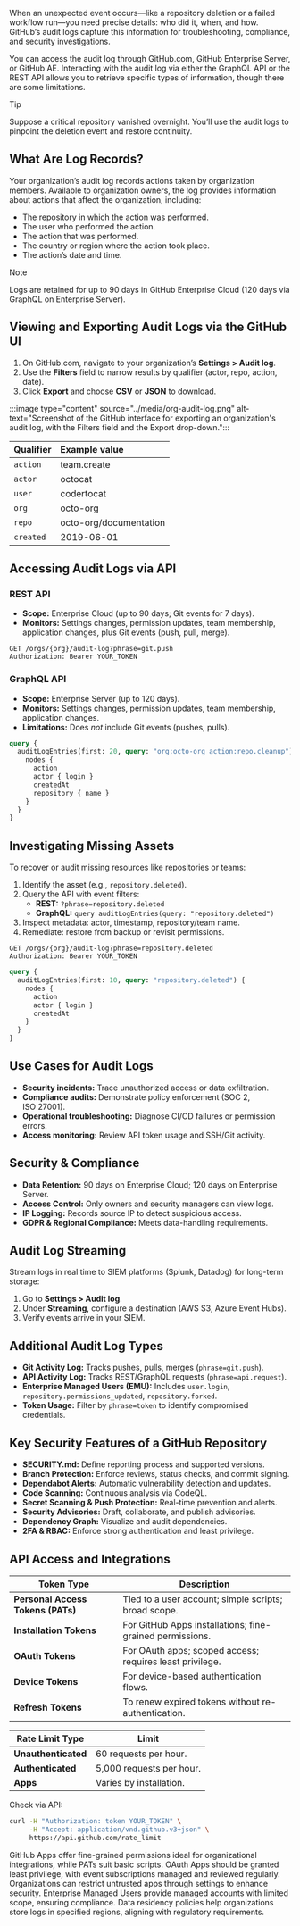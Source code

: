 When an unexpected event occurs—like a repository deletion or a failed workflow run—you need precise details: who did it, when, and how. GitHub’s audit logs capture this information for troubleshooting, compliance, and security investigations.

You can access the audit log through GitHub.com, GitHub Enterprise Server, or GitHub AE. Interacting with the audit log via either the GraphQL API or the REST API allows you to retrieve specific types of information, though there are some limitations.

> [!TIP]
> Suppose a critical repository vanished overnight. You’ll use the audit logs to pinpoint the deletion event and restore continuity.

## What Are Log Records?

Your organization’s audit log records actions taken by organization members. Available to organization owners, the log provides information about actions that affect the organization, including:

- The repository in which the action was performed.  
- The user who performed the action.  
- The action that was performed.  
- The country or region where the action took place.  
- The action’s date and time.  

> [!NOTE]
> Logs are retained for up to 90 days in GitHub Enterprise Cloud (120 days via GraphQL on Enterprise Server).

## Viewing and Exporting Audit Logs via the GitHub UI

1. On GitHub.com, navigate to your organization’s **Settings > Audit log**.  
2. Use the **Filters** field to narrow results by qualifier (actor, repo, action, date).  
3. Click **Export** and choose **CSV** or **JSON** to download.  

:::image type="content" source="../media/org-audit-log.png" alt-text="Screenshot of the GitHub interface for exporting an organization's audit log, with the Filters field and the Export drop-down.":::

| Qualifier | Example value                   |
| :-------- | :------------------------------ |
| `action`  | team.create                     |
| `actor`   | octocat                         |
| `user`    | codertocat                      |
| `org`     | octo-org                        |
| `repo`    | octo-org/documentation          |
| `created` | 2019-06-01                      |

## Accessing Audit Logs via API

### REST API

- **Scope:** Enterprise Cloud (up to 90 days; Git events for 7 days).  
- **Monitors:** Settings changes, permission updates, team membership, application changes, plus Git events (push, pull, merge).  

```http
GET /orgs/{org}/audit-log?phrase=git.push
Authorization: Bearer YOUR_TOKEN
```

### GraphQL API

- **Scope:** Enterprise Server (up to 120 days).  
- **Monitors:** Settings changes, permission updates, team membership, application changes.  
- **Limitations:** Does _not_ include Git events (pushes, pulls).  

```graphql
query {
  auditLogEntries(first: 20, query: "org:octo-org action:repo.cleanup") {
    nodes {
      action
      actor { login }
      createdAt
      repository { name }
    }
  }
}
```

## Investigating Missing Assets

To recover or audit missing resources like repositories or teams:

1. Identify the asset (e.g., `repository.deleted`).  
2. Query the API with event filters:  
   - **REST:** `?phrase=repository.deleted`  
   - **GraphQL:** `query auditLogEntries(query: "repository.deleted")`  
3. Inspect metadata: actor, timestamp, repository/team name.  
4. Remediate: restore from backup or revisit permissions.  

```http
GET /orgs/{org}/audit-log?phrase=repository.deleted
Authorization: Bearer YOUR_TOKEN
```
```graphql
query {
  auditLogEntries(first: 10, query: "repository.deleted") {
    nodes {
      action
      actor { login }
      createdAt
    }
  }
}
```

## Use Cases for Audit Logs

- **Security incidents:** Trace unauthorized access or data exfiltration.  
- **Compliance audits:** Demonstrate policy enforcement (SOC 2, ISO 27001).  
- **Operational troubleshooting:** Diagnose CI/CD failures or permission errors.  
- **Access monitoring:** Review API token usage and SSH/Git activity.  

## Security & Compliance

- **Data Retention:** 90 days on Enterprise Cloud; 120 days on Enterprise Server.  
- **Access Control:** Only owners and security managers can view logs.  
- **IP Logging:** Records source IP to detect suspicious access.  
- **GDPR & Regional Compliance:** Meets data-handling requirements.  

## Audit Log Streaming

Stream logs in real time to SIEM platforms (Splunk, Datadog) for long-term storage:

1. Go to **Settings > Audit log**.  
2. Under **Streaming**, configure a destination (AWS S3, Azure Event Hubs).  
3. Verify events arrive in your SIEM.  

## Additional Audit Log Types

- **Git Activity Log:** Tracks pushes, pulls, merges (`phrase=git.push`).  
- **API Activity Log:** Tracks REST/GraphQL requests (`phrase=api.request`).  
- **Enterprise Managed Users (EMU):** Includes `user.login`, `repository.permissions_updated`, `repository.forked`.  
- **Token Usage:** Filter by `phrase=token` to identify compromised credentials.  

## Key Security Features of a GitHub Repository

- **SECURITY.md:** Define reporting process and supported versions.  
- **Branch Protection:** Enforce reviews, status checks, and commit signing.  
- **Dependabot Alerts:** Automatic vulnerability detection and updates.  
- **Code Scanning:** Continuous analysis via CodeQL.  
- **Secret Scanning & Push Protection:** Real-time prevention and alerts.  
- **Security Advisories:** Draft, collaborate, and publish advisories.  
- **Dependency Graph:** Visualize and audit dependencies.  
- **2FA & RBAC:** Enforce strong authentication and least privilege.  

## API Access and Integrations

| **Token Type**            | **Description**                                                       |
| ------------------------- | --------------------------------------------------------------------- |
| **Personal Access Tokens (PATs)** | Tied to a user account; simple scripts; broad scope. |
| **Installation Tokens**    | For GitHub Apps installations; fine-grained permissions.            |
| **OAuth Tokens**           | For OAuth apps; scoped access; requires least privilege.            |
| **Device Tokens**          | For device-based authentication flows.                               |
| **Refresh Tokens**         | To renew expired tokens without re-authentication.                   |

| **Rate Limit Type**        | **Limit**                       |
| -------------------------- | ------------------------------- |
| **Unauthenticated**        | 60 requests per hour.           |
| **Authenticated**          | 5,000 requests per hour.        |
| **Apps**                   | Varies by installation.         |

Check via API:
```sh
curl -H "Authorization: token YOUR_TOKEN" \
     -H "Accept: application/vnd.github.v3+json" \
     https://api.github.com/rate_limit
```

GitHub Apps offer fine-grained permissions ideal for organizational integrations, while PATs suit basic scripts. OAuth Apps should be granted least privilege, with event subscriptions managed and reviewed regularly. Organizations can restrict untrusted apps through settings to enhance security. Enterprise Managed Users provide managed accounts with limited scope, ensuring compliance. Data residency policies help organizations store logs in specified regions, aligning with regulatory requirements.

